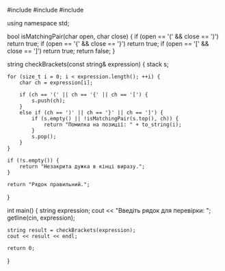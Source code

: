 #include <iostream>
#include <stack>
#include <string>

using namespace std;

bool isMatchingPair(char open, char close) {
    if (open == '(' && close == ')') return true;
    if (open == '{' && close == '}') return true;
    if (open == '[' && close == ']') return true;
    return false;
}

string checkBrackets(const string& expression) {
    stack<char> s;

    for (size_t i = 0; i < expression.length(); ++i) {
        char ch = expression[i];
        
        if (ch == '(' || ch == '{' || ch == '[') {
            s.push(ch);
        }
        else if (ch == ')' || ch == '}' || ch == ']') {
            if (s.empty() || !isMatchingPair(s.top(), ch)) {
                return "Помилка на позиції: " + to_string(i);
            }
            s.pop();
        }
    }
    
    if (!s.empty()) {
        return "Незакрита дужка в кінці виразу.";
    }

    return "Рядок правильний.";
}

int main() {
    string expression;
    cout << "Введіть рядок для перевірки: ";
    getline(cin, expression);

    string result = checkBrackets(expression);
    cout << result << endl;

    return 0;
}
